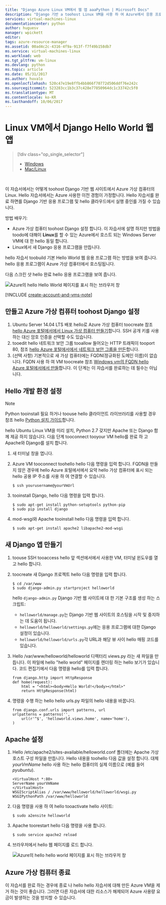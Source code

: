 ```yaml
---
title: "Django Azure Linux VM에서 웹 앱 aaaPython | Microsoft Docs"
description: "Django 기반 a toohost Linux VM을 사용 하 여 Azure에서 응용 프로그램 웹 하는 방법에 대해 알아봅니다."
services: virtual-machines-linux
documentationcenter: python
author: huguesv
manager: wpickett
editor: 
tags: azure-resource-manager
ms.assetid: 00ad4c2c-4316-4f9a-913f-f7f49b158db7
ms.service: virtual-machines-linux
ms.workload: web
ms.tgt_pltfrm: vm-linux
ms.devlang: python
ms.topic: article
ms.date: 05/31/2017
ms.author: huvalo
ms.openlocfilehash: 520c47e19e8ffb4bb866f70772d506ddf76e242c
ms.sourcegitcommit: 523283cc1b3c37c428e77850964dc1c33742c5f0
ms.translationtype: MT
ms.contentlocale: ko-KR
ms.lasthandoff: 10/06/2017
---
```

# <a name="django-hello-world-web-app-on-a-linux-vm"></a>Linux VM에서 Django Hello World 웹앱
> [!div class="op_single_selector"]
> * [Windows](../windows/classic/python-django-web-app.md?toc=%2fazure%2fvirtual-machines%2fwindows%2fclassic%2ftoc.json)
> * [Mac/Linux](../windows/classic/python-django-web-app.md?toc=%2fazure%2fvirtual-machines%2flinux%2ftoc.json)
> 
> 

<br>

이 자습서에서는 어떻게 toohost Django 기반 웹 사이트에서 Azure 가상 컴퓨터의 Linux. Hello 자습서에서는 Azure 사용한 이전 경험이 가정합니다. Hello 자습서를 완료 하면를 Django 기반 응용 프로그램 및 hello 클라우드에서 실행 중인를 가질 수 있습니다.

방법 배우기:

* Azure 가상 컴퓨터 toohost Django 설정 합니다. 이 자습서에 설명 하지만 방법을 toodo에 대해이 **Linux**를 할 수 있는 Azure에서 호스트 되는 Windows Server VM에 대 한 hello 동일 합니다. 
* Linux에서 새 Django 응용 프로그램을 만듭니다.

hello 자습서 toobuild 기본 Hello World 웹 응용 프로그램 하는 방법을 보여 줍니다. hello 응용 프로그램이 Azure 가상 컴퓨터에서 호스팅됩니다.

다음 스크린 샷 hello 완료 hello 응용 프로그램을 보여 줍니다.

![Azure의 hello Hello World 페이지를 표시 하는 브라우저 창](./media/python-django-web-app/mac-linux-django-helloworld-browser.png)

[!INCLUDE [create-account-and-vms-note](../../../includes/create-account-and-vms-note.md)]

## <a name="create-and-set-up-an-azure-virtual-machine-toohost-django"></a>만들고 Azure 가상 컴퓨터 toohost Django 설정

1. Ubuntu Server 14.04 LTS 배포 hello로 Azure 가상 컴퓨터 toocreate 참조 [hello Azure 포털에서에서 Linux 가상 컴퓨터 만들기](quick-create-portal.md?toc=%2fazure%2fvirtual-machines%2flinux%2ftoc.json)합니다. SSH 공개 키를 사용하는 대신 암호 인증을 선택할 수도 있습니다.
2. tooedit hello 네트워크 보안 그룹 tooallow 들어오는 HTTP 트래픽이 tooport 80, 참조 [hello Azure 포털에서에서 네트워크 보안 그룹을 만든](../../virtual-network/virtual-networks-create-nsg-arm-pportal.md)합니다.
3. (선택 사항) 기본적으로 새 가상 컴퓨터에는 FQDN(정규화된 도메인 이름)이 없습니다.  FQDN 사용 하 여 VM toocreate 참조 [Windows vm의 FQDN hello Azure 포털에서에서 만들](../windows/portal-create-fqdn.md?toc=%2fazure%2fvirtual-machines%2flinux%2ftoc.json)합니다. 이 단계는 이 자습서를 완료하는 데 필수는 아닙니다.

## <a id="setup"></a>Hello 개발 환경 설정
> [!NOTE]
> Python tooinstall 필요 하거나 toouse hello 클라이언트 라이브러리를 사용할 경우 참조 hello [Python 설치 가이드](../../python-how-to-install.md)합니다.

hello Ubuntu Linux VM을 미리 설치, Python 2.7 갖지만 Apache 또는 Django 함께 제공 하지 않습니다. 다음 단계 tooconnect tooyour VM hello를 완료 하 고 Apache와 Django를 설치 합니다.

1. 새 터미널 창을 엽니다.
2. Azure VM tooconnect toohello hello 다음 명령을 입력 합니다. FQDN을 만들지 않은 경우에 hello Azure 포털에서에서 요약 hello 가상 컴퓨터에 표시 되는 hello 공용 IP 주소를 사용 하 여 연결할 수 있습니다.
   
       $ ssh yourusername@yourVmUrl
3. tooinstall Django, hello 다음 명령을 입력 합니다.
   
       $ sudo apt-get install python-setuptools python-pip
       $ sudo pip install django
4. mod-wsgi와 Apache tooinstall hello 다음 명령을 입력 합니다.
   
       $ sudo apt-get install apache2 libapache2-mod-wsgi

## <a name="create-a-new-django-app"></a>새 Django 앱 만들기
1. toouse SSH tooaccess hello 앞 섹션에서에서 사용한 VM, 터미널 윈도우를 열고 hello 합니다.
2. toocreate 새 Django 프로젝트 hello 다음 명령을 입력 합니다.
   
       $ cd /var/www
       $ sudo django-admin.py startproject helloworld
   
   hello `django-admin.py` Django 기반 웹 사이트에 대 한 기본 구조를 생성 하는 스크립트:
   
   * `helloworld/manage.py`는 Django 기반 웹 사이트의 호스팅을 시작 및 중지하는 데 도움이 됩니다.
   * `helloworld/helloworld/settings.py`에는 응용 프로그램에 대한 Django 설정이 있습니다.
   * `helloworld/helloworld/urls.py`각 URL과 해당 뷰 사이 hello 매핑 코드를 있습니다.
3. Hello /var/www/helloworld/helloworld 디렉터리 views.py 라는 새 파일을 만듭니다. 이 파일에 hello "hello world" 페이지를 렌더링 하는 hello 보기가 있습니다. 코드 편집기에서 다음 명령을 hello를 입력 합니다.
   
       from django.http import HttpResponse
       def home(request):
           html = "<html><body>Hello World!</body></html>"
           return HttpResponse(html)
4. 명령을 수행 하는 hello hello urls.py 파일의 hello 내용을 바꿉니다.
   
       from django.conf.urls import patterns, url
       urlpatterns = patterns('',
           url(r'^$', 'helloworld.views.home', name='home'),
       )

## <a name="set-up-apache"></a>Apache 설정
1. Hello /etc/apache2/sites-available/helloworld.conf 폴더에는 Apache 가상 호스트 구성 파일을 만듭니다. Hello 내용을 toohello 다음 값을 설정 합니다. 대체 *yourVmName* hello 사용 하는 hello 컴퓨터의 실제 이름으로 (예를 들어 *pyubuntu*).
   
       <VirtualHost *:80>
       ServerName yourVmName
       </VirtualHost>
       WSGIScriptAlias / /var/www/helloworld/helloworld/wsgi.py
       WSGIPythonPath /var/www/helloworld
2. 다음 명령을 사용 하 여 hello tooactivate hello 사이트:
   
       $ sudo a2ensite helloworld
3. Apache toorestart hello 다음 명령을 사용 합니다.
   
       $ sudo service apache2 reload
4. 브라우저에서 hello 웹 페이지를 로드 합니다.
   
   ![Azure의 hello hello world 페이지를 표시 하는 브라우저 창](./media/python-django-web-app/mac-linux-django-helloworld-browser.png)

## <a name="shut-down-your-azure-virtual-machine"></a>Azure 가상 컴퓨터 종료
이 자습서를 완료 하는 경우에 종료 나 hello hello 자습서에 대해 만든 Azure VM을 제거 하는 것이 좋습니다. 그러면 다른 자습서에 대한 리소스가 해제되어 Azure 사용량 요금이 발생하는 것을 방지할 수 있습니다.

